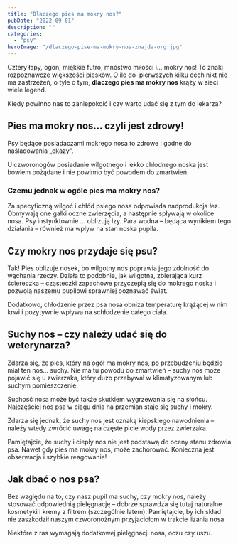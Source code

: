 ```yaml
---
title: "Dlaczego pies ma mokry nos?"
pubDate: "2022-09-01"
description: ""
categories: 
  - "psy"
heroImage: "/dlaczego-pise-ma-mokry-nos-znajda-org.jpg"
---
```


Cztery łapy, ogon, miękkie futro, mnóstwo miłości i… mokry nos! To znaki rozpoznawcze większości piesków. O ile do  pierwszych kilku cech nikt nie ma zastrzeżeń, o tyle o tym, **dlaczego pies ma mokry nos** krąży w sieci wiele legend.

Kiedy powinno nas to zaniepokoić i czy warto udać się z tym do lekarza?

## **Pies ma mokry nos… czyli jest zdrowy!**

Psy będące posiadaczami mokrego nosa to zdrowe i godne do naśladowania „okazy”. 

U czworonogów posiadanie wilgotnego i lekko chłodnego noska jest bowiem pożądane i nie powinno być powodem do zmartwień. 

### **Czemu jednak w ogóle pies ma mokry nos?**

Za specyficzną wilgoć i chłód psiego nosa odpowiada nadprodukcja łez. Obmywają one gałki oczne zwierzęcia, a następnie spływają w okolice nosa. Psy instynktownie … oblizują łzy. Para wodna – będąca wynikiem tego działania – również ma wpływ na stan noska pupila.

## **Czy mokry nos przydaje się psu?**

Tak! Pies oblizuje nosek, bo wilgotny nos poprawia jego zdolność do wąchania rzeczy. Działa to podobnie, jak wilgotna, zbierająca kurz ściereczka – cząsteczki zapachowe przyczepią się do mokrego noska i pozwolą naszemu pupilowi sprawniej poznawać świat. 

Dodatkowo, chłodzenie przez psa nosa obniża temperaturę krążącej w nim krwi i pozytywnie wpływa na schłodzenie całego ciała. 

## **Suchy nos – czy należy udać się do weterynarza?**

Zdarza się, że pies, który na ogół ma mokry nos, po przebudzeniu będzie miał ten nos… suchy. Nie ma tu powodu do zmartwień – suchy nos może pojawić się u zwierzaka, który dużo przebywał w klimatyzowanym lub suchym pomieszczenie.  

Suchość nosa może być także skutkiem wygrzewania się na słońcu. Najczęściej nos psa w ciągu dnia na przemian staje się suchy i mokry. 

Zdarza się jednak, że suchy nos jest oznaką kiepskiego nawodnienia – należy wtedy zwrócić uwagę na częste picie wody przez zwierzaka. 

Pamiętajcie, że suchy i ciepły nos nie jest podstawą do oceny stanu zdrowia psa. Nawet gdy pies ma mokry nos, może zachorować. Konieczna jest obserwacja i szybkie reagowanie!

## **Jak dbać o nos psa?**

Bez względu na to, czy nasz pupil ma suchy, czy mokry nos, należy stosować odpowiednią pielęgnację – dobrze sprawdza się tutaj naturalne kosmetyki i kremy z filtrem (szczególnie latem). Pamiętajcie, by ich skład nie zaszkodził naszym czworonożnym przyjaciołom w trakcie lizania nosa.

Niektóre z ras wymagają dodatkowej pielęgnacji nosa, oczu czy uszu.

